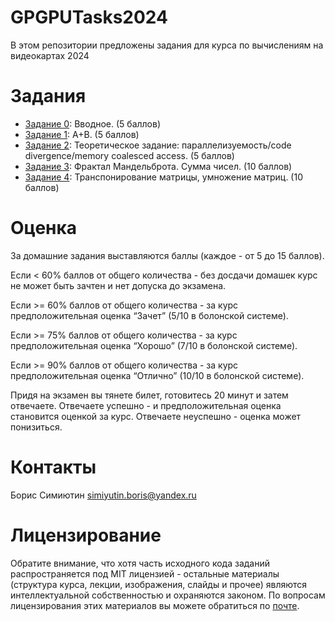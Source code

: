# GPGPUTasks2024
В этом репозитории предложены задания для курса по вычислениям на видеокартах 2024

Задания
======

- [Задание 0](https://github.com/GPGPUCourse/GPGPUTasks2024/tree/task00): Вводное. (5 баллов)
- [Задание 1](https://github.com/GPGPUCourse/GPGPUTasks2024/tree/task01): A+B. (5 баллов)
- [Задание 2](https://github.com/GPGPUCourse/GPGPUTasks2024/tree/task02): Теоретическое задание: параллелизуемость/code divergence/memory coalesced access. (5 баллов)
- [Задание 3](https://github.com/GPGPUCourse/GPGPUTasks2024/tree/task03): Фрактал Мандельброта. Сумма чисел. (10 баллов)
- [Задание 4](https://github.com/GPGPUCourse/GPGPUTasks2024/tree/task04): Транспонирование матрицы, умножение матриц. (10 баллов)


Оценка
======

За домашние задания выставляются баллы (каждое - от 5 до 15 баллов).

Если <  60% баллов от общего количества - без досдачи домашек курс не может быть зачтен и нет допуска до экзамена.

Если >= 60% баллов от общего количества - за курс предположительная оценка “Зачет” (5/10 в болонской системе).

Если >= 75% баллов от общего количества - за курс предположительная оценка “Хорошо” (7/10 в болонской системе).

Если >= 90% баллов от общего количества - за курс предположительная оценка “Отлично” (10/10 в болонской системе).

Придя на экзамен вы тянете билет, готовитесь 20 минут и затем отвечаете. Отвечаете успешно - и предположительная оценка становится оценкой за курс. Отвечаете неуспешно - оценка может понизиться.

Контакты
======
Борис Симиютин simiyutin.boris@yandex.ru  


Лицензирование
======

Обратите внимание, что хотя часть исходного кода заданий распространяется под MIT лицензией - остальные материалы (структура курса, лекции, изображения, слайды и прочее) являются интеллектуальной собственностью и охраняются законом. По вопросам лицензирования этих материалов вы можете обратиться по [почте](mailto:PolarHare@gmail.com).
